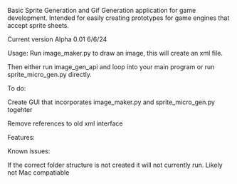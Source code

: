 Basic Sprite Generation and Gif Generation application for game development. Intended for easily creating prototypes for game engines that accept sprite sheets. 

Current version Alpha 0.01 6/6/24

Usage: 
Run image_maker.py to draw an image, this will create an xml file.

Then either run image_gen_api and loop into your main program or run sprite_micro_gen.py directly. 

To do: 

Create  GUI that incorporates image_maker.py and sprite_micro_gen.py togehter

Remove references to old xml interface 

Features: 

Known issues:

If the correct folder structure is not created it will not currently run.
Likely not Mac compatiable
